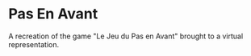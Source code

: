 # Pas En Avant
A recreation of the game "Le Jeu du Pas en Avant" brought to a virtual representation.
